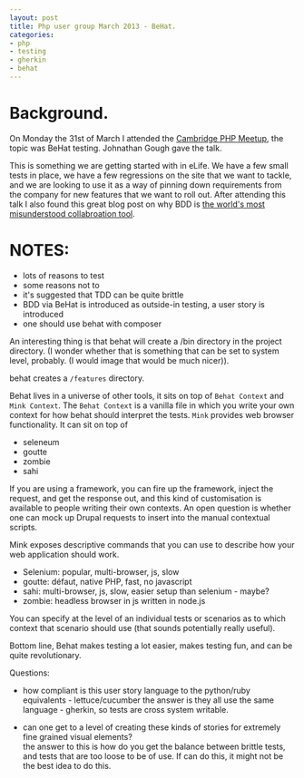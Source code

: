 ```yaml
---
layout: post
title: Php user group March 2013 - BeHat.
categories: 
- php
- testing
- gherkin
- behat
---
```


# Background. 

On Monday the 31st of March I attended the [Cambridge PHP Meetup](http://www.meetup.com/phpcambridge/events/168024132/), the topic was BeHat testing. Johnathan Gough gave the talk.  

This is something we are getting started with in eLife. We have a few small tests in place, we have a few regressions on the site that we want to tackle, and we are looking to use it as a way of pinning down requirements from the company for new features that we want to roll out. After attending this talk I also found this great blog post on why BDD is [the world's most misunderstood collabroation tool](https://cucumber.pro/blog/2014/03/03/the-worlds-most-misunderstood-collaboration-tool.html).

# NOTES:

- lots of reasons to test
- some reasons not to
- it's suggested that TDD can be quite brittle
- BDD via BeHat is introduced as outside-in testing, a user story is introduced
- one should use behat with composer  

An interesting thing is that behat will create a /bin directory in the project directory. (I wonder whether that is something that can be set to system level, probably. (I would image that would be much nicer)).  

behat creates a `/features` directory.  

Behat lives in a universe of other tools, it sits on top of `Behat Context` and `Mink Context`. The `Behat Context` is a vanilla file in which you write your own context for how behat should interpret the tests. `Mink` provides web browser functionality. It can sit on top of  

- seleneum  
- goutte
- zombie  
- sahi   

If you are using a framework, you can fire up the framework, inject the request, and get the response out, and this kind of customisation is available to people writing their own contexts. An open question is whether one can mock up Drupal requests to insert into the manual contextual scripts. 

Mink exposes descriptive commands that you can use to describe how your web application should work.  

- Selenium: popular, multi-browser, js, slow  
- goutte: défaut, native PHP, fast, no javascript  
- sahi: multi-browser, js, slow, easier setup than selenium - maybe?  
- zombie: headless browser in js written in node.js   

You can specify at the level of an individual tests or scenarios as to which context that scenario should use (that sounds potentially really useful).   

Bottom line, Behat makes testing a lot easier, makes testing fun, and can be quite revolutionary. 


Questions:  
- how compliant is this user story language to the python/ruby equivalents - lettuce/cucumber
    the answer is they all use the same language - gherkin, so tests are cross system writable. 

- can one get to a level of creating these kinds of stories for extremely fine grained visual elements?  
	the answer to this is how do you get the balance between brittle tests, and tests that are too loose to
	be of use. If can do this, it might not be the best idea to do this.   
